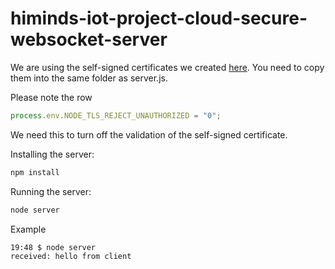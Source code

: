 # himinds-iot-project-cloud-secure-websocket-server


We are using the self-signed certificates we created [here](https://github.com/HiMinds/himinds-iot-project-general-self-signed-certificate). You need to copy them into the same folder as server.js.

Please note the row 

```javascript
process.env.NODE_TLS_REJECT_UNAUTHORIZED = "0";
```
We need this to turn off the validation of the self-signed certificate.

Installing the server:

```bash
npm install
```

Running the server:

```bash
node server
```

Example

```bash
19:48 $ node server
received: hello from client
```
